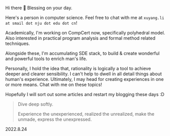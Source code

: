 Hi there 👋 Blessing on your day. 

Here's a person in computer science. Feel free to chat with me at `xuyang.li at smail dot nju dot edu dot cn`!

Academically, I'm working on CompCert now, specifically polyhedral model. Also interested in practical program analysis and formal method related techniques.

Alongside these, I'm accumulating SDE stack, to build & create wonderful and powerful tools to enrich man's life.

Personally, I hold the idea that, rationality is logically a tool to achieve deeper and clearer sensibility. I can't help to dwell in all detail things about human's experience. Ultimately, I may head for creating experiences in one or more means. Chat with me on these topics! 

Hopefully I will sort out some articles and restart my blogging these days :D  

> Dive deep softly.
> 
> Experience the unexperienced, realized the unrealized, make the unmade, express the unexpressed.

2022.8.24

